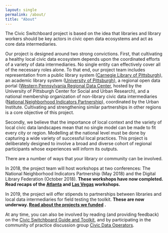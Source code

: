 ```yaml
---
layout: single 
permalink: /about/
title: "About"
---
```

The Civic Switchboard project is based on the idea that libraries and library workers should be key actors in civic open data ecosystems and act as core data intermediaries.

Our project is designed around two strong convictions. First, that cultivating a healthy local civic data ecosystem depends upon the coordinated efforts of a variety of data intermediaries. No single entity can effectively cover all of the necessary roles alone. To that end, our project team includes representation from a public library system ([Carnegie Library of Pittsburgh](http://carnegielibrary.org)), an academic library system ([University of Pittsburgh](http://www.library.pitt.edu/)), a regional open data portal ([Western Pennsylvania Regional Data Center](http://wprdc.org), hosted by the University of Pittsburgh Center for Social and Urban Research), and a national membership organization of non-library civic data intermediaries ([National Neighborhood Indicators Partnership](http://www.neighborhoodindicators.org)), coordinated by the Urban Institute. Cultivating and strengthening similar partnerships in other regions is a core objective of this project.



Secondly, we believe that the importance of local context and the variety of local civic data landscapes mean that no single model can be made to fit every city or region. Modelling at the national level must be done by capturing a wide variety of successful local practices. This project is deliberately designed to involve a broad and diverse cohort of regional participants whose experiences will inform its outputs.


There are a number of ways that your library or community can be involved.

In 2018, the project team will host workshops at two conferences: The National Neighborhood Indicators Partnership (May 2018) and the Digital Library Federation (October 2018). __These workshops have now completed. Read recaps of the [Atlanta](/post_8/) and [Las Vegas](/post_12/}) workshops.__ 

In 2019, the project will offer stipends to partnerships between libraries and local data intermediaries for field testing the toolkit. __These are now underway. [Read about the projects we funded](/post_13/) .__

At any time, you can also be involved by reading (and providing feedback) on the [Civic Switchboard Guide and Toolkit](https://civic-switchboard.gitbook.io/guide/), and by participating in the community of practice discussion group [Civic Data Operators](https://groups.google.com/forum/#!forum/civic-data-operators/join).
